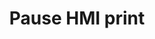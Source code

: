 ---
tag: m0025
codes:
- M25
title: Pause HMI print
long: Pause printing from the HMI.
notes:
- Same function as M76
parameters: 
example: 
examples: 
---